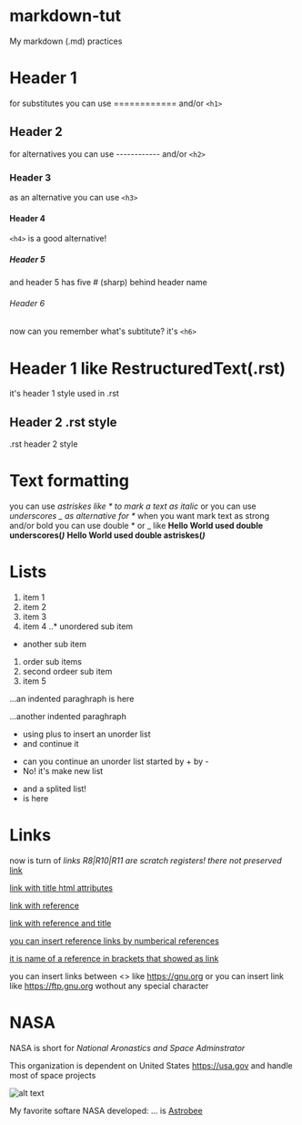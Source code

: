# markdown-tut
My markdown (.md) practices

# Header 1
for substitutes you can use ============ and/or `<h1>`
  
## Header 2
for alternatives you can use ------------ and/or `<h2>`

### Header 3
as an alternative you can use `<h3>`

#### Header 4
`<h4>` is a good alternative!

##### Header 5
and header 5 has five # (sharp) behind header name

###### Header 6
now can you remember what's subtitute? it's `<h6>`

Header 1 like RestructuredText(.rst)
====================================
it's header 1 style used in .rst

Header 2 .rst style
--------------------
.rst header 2 style

Text formatting
================

you can use *astriskes like * to mark a text as italic* or you can use _underscores _ as alternative for *_
when you want mark text as strong and/or bold you can use double * or _ like
__Hello World used double underscores(_)___
**Hello World used double astriskes(*)***

# Lists
1. item 1
2. item 2
3. item 3
4. item 4
..* unordered sub item
  + another sub item
  1. order sub items
  2. second ordeer sub item
5. item 5

...an indented paraghraph is here

...another indented paraghraph

+ using plus to insert an unorder list
+ and continue it
- can you continue an unorder list started by + by -
- No! it's make new list

* and a splited list!
* is here

# Links
now is turn of _links_ 
*R8|R10|R11 are scratch registers! there not preserved*
[link](https://google.com)

[link with title html attributes](https://google.com "google.com popularest search engine in the earth")

[link with reference][an-example-link]

[an-example-link]: https://google.com

[link with reference and title][linkref]

[linkref]: https://youtube.com "YouTube"
[you can insert reference links by numberical references][1]

[1]: https://github.com "Source code hosting"

[it is name of a reference in brackets that showed as link]

[it is name of a reference in brackets that showed as link]: https://dictionary.cambridge.org "Cambridge dictionary"

you can insert links between <> like <https://gnu.org> or you can insert link like https://ftp.gnu.org wothout any special character


NASA
=====
NASA is short for _National Aronastics and Space Adminstrator_

This organization is dependent on United States <https://usa.gov> and handle most of space projects 

![alt text](https://www.nasa.gov/sites/default/files/images/nasaLogo-570x450.png)

My favorite softare NASA developed:
... is [Astrobee][na]





[na]: https://github.com/nasa/astrobee "NASA Astrobee"
